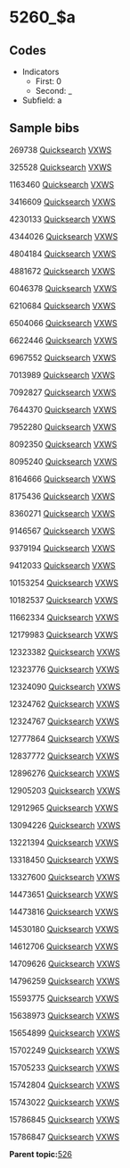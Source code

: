 # 5260\_$a

## Codes

-   Indicators
    -   First: 0
    -   Second: \_
-   Subfield: a

## Sample bibs

269738 [Quicksearch](https://search.library.yale.edu/catalog/269738) [VXWS](http://prodorbis.library.yale.edu:7014/vxws/GetHoldingsService?bibId=269738)

325528 [Quicksearch](https://search.library.yale.edu/catalog/325528) [VXWS](http://prodorbis.library.yale.edu:7014/vxws/GetHoldingsService?bibId=325528)

1163460 [Quicksearch](https://search.library.yale.edu/catalog/1163460) [VXWS](http://prodorbis.library.yale.edu:7014/vxws/GetHoldingsService?bibId=1163460)

3416609 [Quicksearch](https://search.library.yale.edu/catalog/3416609) [VXWS](http://prodorbis.library.yale.edu:7014/vxws/GetHoldingsService?bibId=3416609)

4230133 [Quicksearch](https://search.library.yale.edu/catalog/4230133) [VXWS](http://prodorbis.library.yale.edu:7014/vxws/GetHoldingsService?bibId=4230133)

4344026 [Quicksearch](https://search.library.yale.edu/catalog/4344026) [VXWS](http://prodorbis.library.yale.edu:7014/vxws/GetHoldingsService?bibId=4344026)

4804184 [Quicksearch](https://search.library.yale.edu/catalog/4804184) [VXWS](http://prodorbis.library.yale.edu:7014/vxws/GetHoldingsService?bibId=4804184)

4881672 [Quicksearch](https://search.library.yale.edu/catalog/4881672) [VXWS](http://prodorbis.library.yale.edu:7014/vxws/GetHoldingsService?bibId=4881672)

6046378 [Quicksearch](https://search.library.yale.edu/catalog/6046378) [VXWS](http://prodorbis.library.yale.edu:7014/vxws/GetHoldingsService?bibId=6046378)

6210684 [Quicksearch](https://search.library.yale.edu/catalog/6210684) [VXWS](http://prodorbis.library.yale.edu:7014/vxws/GetHoldingsService?bibId=6210684)

6504066 [Quicksearch](https://search.library.yale.edu/catalog/6504066) [VXWS](http://prodorbis.library.yale.edu:7014/vxws/GetHoldingsService?bibId=6504066)

6622446 [Quicksearch](https://search.library.yale.edu/catalog/6622446) [VXWS](http://prodorbis.library.yale.edu:7014/vxws/GetHoldingsService?bibId=6622446)

6967552 [Quicksearch](https://search.library.yale.edu/catalog/6967552) [VXWS](http://prodorbis.library.yale.edu:7014/vxws/GetHoldingsService?bibId=6967552)

7013989 [Quicksearch](https://search.library.yale.edu/catalog/7013989) [VXWS](http://prodorbis.library.yale.edu:7014/vxws/GetHoldingsService?bibId=7013989)

7092827 [Quicksearch](https://search.library.yale.edu/catalog/7092827) [VXWS](http://prodorbis.library.yale.edu:7014/vxws/GetHoldingsService?bibId=7092827)

7644370 [Quicksearch](https://search.library.yale.edu/catalog/7644370) [VXWS](http://prodorbis.library.yale.edu:7014/vxws/GetHoldingsService?bibId=7644370)

7952280 [Quicksearch](https://search.library.yale.edu/catalog/7952280) [VXWS](http://prodorbis.library.yale.edu:7014/vxws/GetHoldingsService?bibId=7952280)

8092350 [Quicksearch](https://search.library.yale.edu/catalog/8092350) [VXWS](http://prodorbis.library.yale.edu:7014/vxws/GetHoldingsService?bibId=8092350)

8095240 [Quicksearch](https://search.library.yale.edu/catalog/8095240) [VXWS](http://prodorbis.library.yale.edu:7014/vxws/GetHoldingsService?bibId=8095240)

8164666 [Quicksearch](https://search.library.yale.edu/catalog/8164666) [VXWS](http://prodorbis.library.yale.edu:7014/vxws/GetHoldingsService?bibId=8164666)

8175436 [Quicksearch](https://search.library.yale.edu/catalog/8175436) [VXWS](http://prodorbis.library.yale.edu:7014/vxws/GetHoldingsService?bibId=8175436)

8360271 [Quicksearch](https://search.library.yale.edu/catalog/8360271) [VXWS](http://prodorbis.library.yale.edu:7014/vxws/GetHoldingsService?bibId=8360271)

9146567 [Quicksearch](https://search.library.yale.edu/catalog/9146567) [VXWS](http://prodorbis.library.yale.edu:7014/vxws/GetHoldingsService?bibId=9146567)

9379194 [Quicksearch](https://search.library.yale.edu/catalog/9379194) [VXWS](http://prodorbis.library.yale.edu:7014/vxws/GetHoldingsService?bibId=9379194)

9412033 [Quicksearch](https://search.library.yale.edu/catalog/9412033) [VXWS](http://prodorbis.library.yale.edu:7014/vxws/GetHoldingsService?bibId=9412033)

10153254 [Quicksearch](https://search.library.yale.edu/catalog/10153254) [VXWS](http://prodorbis.library.yale.edu:7014/vxws/GetHoldingsService?bibId=10153254)

10182537 [Quicksearch](https://search.library.yale.edu/catalog/10182537) [VXWS](http://prodorbis.library.yale.edu:7014/vxws/GetHoldingsService?bibId=10182537)

11662334 [Quicksearch](https://search.library.yale.edu/catalog/11662334) [VXWS](http://prodorbis.library.yale.edu:7014/vxws/GetHoldingsService?bibId=11662334)

12179983 [Quicksearch](https://search.library.yale.edu/catalog/12179983) [VXWS](http://prodorbis.library.yale.edu:7014/vxws/GetHoldingsService?bibId=12179983)

12323382 [Quicksearch](https://search.library.yale.edu/catalog/12323382) [VXWS](http://prodorbis.library.yale.edu:7014/vxws/GetHoldingsService?bibId=12323382)

12323776 [Quicksearch](https://search.library.yale.edu/catalog/12323776) [VXWS](http://prodorbis.library.yale.edu:7014/vxws/GetHoldingsService?bibId=12323776)

12324090 [Quicksearch](https://search.library.yale.edu/catalog/12324090) [VXWS](http://prodorbis.library.yale.edu:7014/vxws/GetHoldingsService?bibId=12324090)

12324762 [Quicksearch](https://search.library.yale.edu/catalog/12324762) [VXWS](http://prodorbis.library.yale.edu:7014/vxws/GetHoldingsService?bibId=12324762)

12324767 [Quicksearch](https://search.library.yale.edu/catalog/12324767) [VXWS](http://prodorbis.library.yale.edu:7014/vxws/GetHoldingsService?bibId=12324767)

12777864 [Quicksearch](https://search.library.yale.edu/catalog/12777864) [VXWS](http://prodorbis.library.yale.edu:7014/vxws/GetHoldingsService?bibId=12777864)

12837772 [Quicksearch](https://search.library.yale.edu/catalog/12837772) [VXWS](http://prodorbis.library.yale.edu:7014/vxws/GetHoldingsService?bibId=12837772)

12896276 [Quicksearch](https://search.library.yale.edu/catalog/12896276) [VXWS](http://prodorbis.library.yale.edu:7014/vxws/GetHoldingsService?bibId=12896276)

12905203 [Quicksearch](https://search.library.yale.edu/catalog/12905203) [VXWS](http://prodorbis.library.yale.edu:7014/vxws/GetHoldingsService?bibId=12905203)

12912965 [Quicksearch](https://search.library.yale.edu/catalog/12912965) [VXWS](http://prodorbis.library.yale.edu:7014/vxws/GetHoldingsService?bibId=12912965)

13094226 [Quicksearch](https://search.library.yale.edu/catalog/13094226) [VXWS](http://prodorbis.library.yale.edu:7014/vxws/GetHoldingsService?bibId=13094226)

13221394 [Quicksearch](https://search.library.yale.edu/catalog/13221394) [VXWS](http://prodorbis.library.yale.edu:7014/vxws/GetHoldingsService?bibId=13221394)

13318450 [Quicksearch](https://search.library.yale.edu/catalog/13318450) [VXWS](http://prodorbis.library.yale.edu:7014/vxws/GetHoldingsService?bibId=13318450)

13327600 [Quicksearch](https://search.library.yale.edu/catalog/13327600) [VXWS](http://prodorbis.library.yale.edu:7014/vxws/GetHoldingsService?bibId=13327600)

14473651 [Quicksearch](https://search.library.yale.edu/catalog/14473651) [VXWS](http://prodorbis.library.yale.edu:7014/vxws/GetHoldingsService?bibId=14473651)

14473816 [Quicksearch](https://search.library.yale.edu/catalog/14473816) [VXWS](http://prodorbis.library.yale.edu:7014/vxws/GetHoldingsService?bibId=14473816)

14530180 [Quicksearch](https://search.library.yale.edu/catalog/14530180) [VXWS](http://prodorbis.library.yale.edu:7014/vxws/GetHoldingsService?bibId=14530180)

14612706 [Quicksearch](https://search.library.yale.edu/catalog/14612706) [VXWS](http://prodorbis.library.yale.edu:7014/vxws/GetHoldingsService?bibId=14612706)

14709626 [Quicksearch](https://search.library.yale.edu/catalog/14709626) [VXWS](http://prodorbis.library.yale.edu:7014/vxws/GetHoldingsService?bibId=14709626)

14796259 [Quicksearch](https://search.library.yale.edu/catalog/14796259) [VXWS](http://prodorbis.library.yale.edu:7014/vxws/GetHoldingsService?bibId=14796259)

15593775 [Quicksearch](https://search.library.yale.edu/catalog/15593775) [VXWS](http://prodorbis.library.yale.edu:7014/vxws/GetHoldingsService?bibId=15593775)

15638973 [Quicksearch](https://search.library.yale.edu/catalog/15638973) [VXWS](http://prodorbis.library.yale.edu:7014/vxws/GetHoldingsService?bibId=15638973)

15654899 [Quicksearch](https://search.library.yale.edu/catalog/15654899) [VXWS](http://prodorbis.library.yale.edu:7014/vxws/GetHoldingsService?bibId=15654899)

15702249 [Quicksearch](https://search.library.yale.edu/catalog/15702249) [VXWS](http://prodorbis.library.yale.edu:7014/vxws/GetHoldingsService?bibId=15702249)

15705233 [Quicksearch](https://search.library.yale.edu/catalog/15705233) [VXWS](http://prodorbis.library.yale.edu:7014/vxws/GetHoldingsService?bibId=15705233)

15742804 [Quicksearch](https://search.library.yale.edu/catalog/15742804) [VXWS](http://prodorbis.library.yale.edu:7014/vxws/GetHoldingsService?bibId=15742804)

15743022 [Quicksearch](https://search.library.yale.edu/catalog/15743022) [VXWS](http://prodorbis.library.yale.edu:7014/vxws/GetHoldingsService?bibId=15743022)

15786845 [Quicksearch](https://search.library.yale.edu/catalog/15786845) [VXWS](http://prodorbis.library.yale.edu:7014/vxws/GetHoldingsService?bibId=15786845)

15786847 [Quicksearch](https://search.library.yale.edu/catalog/15786847) [VXWS](http://prodorbis.library.yale.edu:7014/vxws/GetHoldingsService?bibId=15786847)

**Parent topic:**[526](../../tags/526/526.md)

